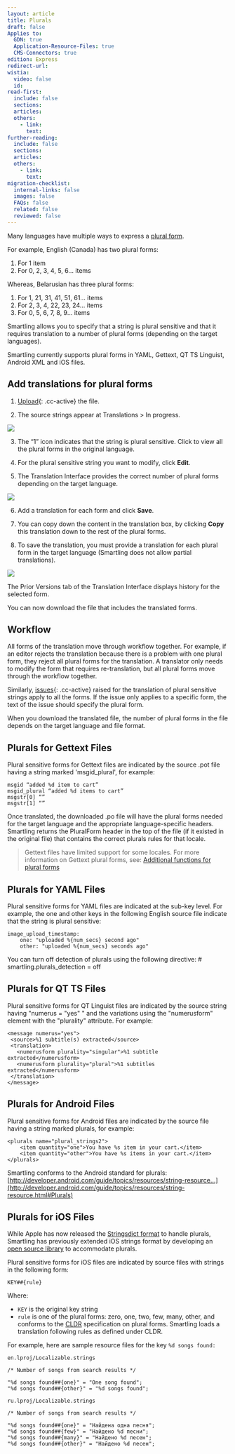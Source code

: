 ```yaml
---
layout: article
title: Plurals
draft: false
Applies to:
  GDN: true
  Application-Resource-Files: true
  CMS-Connectors: true
edition: Express
redirect-url:
wistia:
  video: false
  id:
read-first:
  include: false
  sections:
  articles:
  others:
    - link:
      text:
further-reading:
  include: false
  sections:
  articles:
  others:
    - link:
      text:
migration-checklist:
  internal-links: false
  images: false
  FAQs: false
  related: false
  reviewed: false
---
```



Many languages have multiple ways to express a [plural form](http://www.unicode.org/cldr/charts/27/supplemental/language_plural_rules.html).

For example, English (Canada) has two plural forms:

1. For 1 item
2. For 0, 2, 3, 4, 5, 6… items


Whereas, Belarusian has three plural forms:

1. For 1, 21, 31, 41, 51, 61… items
2. For 2, 3, 4, 22, 23, 24… items
3. For 0, 5, 6, 7, 8, 9… items


Smartling allows you to specify that a string is plural sensitive and that it requires translation to a number of plural forms (depending on the target languages).

Smartling currently supports plural forms in YAML, Gettext, QT TS Linguist, Android XML and iOS files.

## Add translations for plural forms

1) [Upload](){: .cc-active} the file.

2) The source strings appear at Translations &gt; In progress.

![](/uploads/versions/plurals_list_view---x----576-213x---.jpg)

3) The “1” icon indicates that the string is plural sensitive. Click to view all the plural forms in the original language.

4) For the plural sensitive string you want to modify, click **Edit**.

5) The Translation Interface provides the correct number of plural forms depending on the target language.

![](/uploads/versions/name-ti_content_plurals---x----576-277x---.jpg)

6) Add a translation for each form and click **Save**.

7) You can copy down the content in the translation box, by clicking **Copy** this translation down to the rest of the plural forms.

8) To save the translation, you must provide a translation for each plural form in the target language (Smartling does not allow partial translations).

![](/uploads/versions/name-ti_content_plurals_copydown---x----576-280x---.jpg)

The Prior Versions tab of the Translation Interface displays history for the selected form.

You can now download the file that includes the translated forms.

## Workflow

All forms of the translation move through workflow together. For example, if an editor rejects the translation because there is a problem with one plural form, they reject all plural forms for the translation. A translator only needs to modify the form that requires re-translation, but all plural forms move through the workflow together.

Similarly, [issues](){: .cc-active} raised for the translation of plural sensitive strings apply to all the forms. If the issue only applies to a specific form, the text of the issue should specify the plural form.

When you download the translated file, the number of plural forms in the file depends on the target language and file format.

## Plurals for Gettext Files

Plural sensitive forms for Gettext files are indicated by the source .pot file having a string marked 'msgid_plural', for example:

~~~
msgid “added %d item to cart”
msgid_plural “added %d items to cart”
msgstr[0] “”
msgstr[1] “”
~~~

Once translated, the downloaded .po file will have the plural forms needed for the target language and the appropriate language-specific headers. Smartling returns the PluralForm header in the top of the file (if it existed in the original file) that contains the correct plurals rules for that locale.

> Gettext files have limited support for some locales. For more information on Gettext plural forms, see: [Additional functions for plural forms](http://www.gnu.org/savannah-checkouts/gnu/gettext/manual/html_node/Plural-forms.html)

## Plurals for YAML Files

Plural sensitive forms for YAML files are indicated at the sub-key level. For example, the one and other keys in the following English source file indicate that the string is plural sensitive:

~~~
image_upload_timestamp:
    one: "uploaded %{num_secs} second ago"
    other: "uploaded %{num_secs} seconds ago"
~~~

You can turn off detection of plurals using the following directive: # smartling.plurals_detection = off

## Plurals for QT TS Files

Plural sensitive forms for QT Linguist files are indicated by the source string having "numerus = "yes" " and the variations using the "numerusform" element with the "plurality" attribute. For example:

~~~
<message numerus="yes">
 <source>%1 subtitle(s) extracted</source>
 <translation>
   <numerusform plurality="singular">%1 subtitle extracted</numerusform>
   <numerusform plurality="plural">%1 subtitles extracted</numerusform>
 </translation>
</message>
~~~

## Plurals for Android Files

Plural sensitive forms for Android files are indicated by the source file having a string marked plurals, for example:

~~~
<plurals name="plural_strings2">
    <item quantity="one">You have %s item in your cart.</item>
    <item quantity="other">You have %s items in your cart.</item>
</plurals>
~~~

Smartling conforms to the Android standard for plurals: [http://developer.android.com/guide/topics/resources/string-resource...](http://developer.android.com/guide/topics/resources/string-resource.html#Plurals)

## Plurals for iOS Files

While Apple has now released the [Stringsdict format]() to handle plurals, Smartling has previously extended iOS strings format by developing an [open source library](https://github.com/Smartling/ios-i18n) to accommodate plurals.

Plural sensitive forms for iOS files are indicated by source files with strings in the following form:

~~~
KEY##{rule}
~~~

Where:
* `KEY` is the original key string
* `rule` is one of the plural forms: zero, one, two, few, many, other, and conforms to the [CLDR](http://unicode.org/repos/cldr-tmp/trunk/diff/supplemental/language_plural_rules.html) specification on plural forms. Smartling loads a translation following rules as defined under CLDR.

For example, here are sample resource files for the key `%d songs found:`

~~~
en.lproj/Localizable.strings

/* Number of songs from search results */

"%d songs found##{one}" = "One song found";
"%d songs found##{other}" = "%d songs found";

ru.lproj/Localizable.strings

/* Number of songs from search results */

"%d songs found##{one}" = "Найдена одна песня";
"%d songs found##{few}" = "Найдено %d песни";
"%d songs found##{many}" = "Найдено %d песен";
"%d songs found##{other}" = "Найдено %d песен";
~~~
